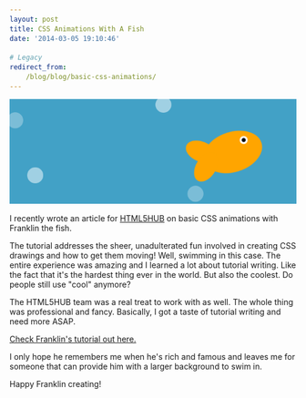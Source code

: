 ```yaml
---
layout: post
title: CSS Animations With A Fish
date: '2014-03-05 19:10:46'

# Legacy
redirect_from:
    /blog/blog/basic-css-animations/
---
```


![alt](/content/2014/Mar/J_Trythall_s_Franklin_.png)

I recently wrote an article for [HTML5HUB](http://html5hub.com/) on basic CSS animations with Franklin the fish.

The tutorial addresses the sheer, unadulterated fun involved in creating CSS drawings and how to get them moving! Well, swimming in this case. The entire experience was amazing and I learned a lot about tutorial writing. Like the fact that it's the hardest thing ever in the world. But also the coolest. Do people still use "cool" anymore?

The HTML5HUB team was a real treat to work with as well. The whole thing was professional and fancy. Basically, I got a taste of tutorial writing and need more ASAP.

[Check Franklin's tutorial out here.](http://html5hub.com/css-animations-with-franklin/#i.1388cc9tgids81)

I only hope he remembers me when he's rich and famous and leaves me for someone that can provide him with a larger background to swim in.

Happy Franklin creating!
